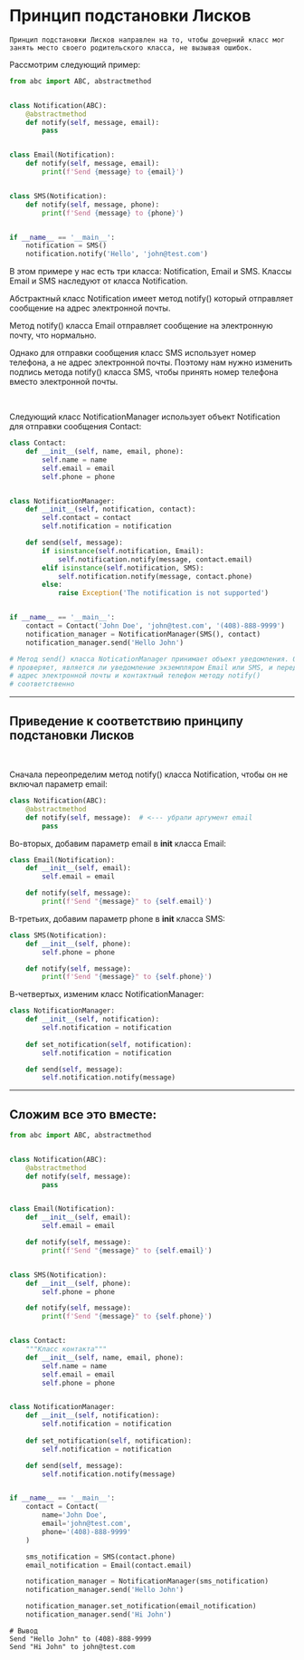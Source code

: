 # Принцип подстановки Лисков

    Принцип подстановки Лисков направлен на то, чтобы дочерний класс мог
    занять место своего родительского класса, не вызывая ошибок.

Рассмотрим следующий пример:

```python
from abc import ABC, abstractmethod


class Notification(ABC):
    @abstractmethod
    def notify(self, message, email):
        pass


class Email(Notification):
    def notify(self, message, email):
        print(f'Send {message} to {email}')


class SMS(Notification):
    def notify(self, message, phone):
        print(f'Send {message} to {phone}')


if __name__ == '__main__':
    notification = SMS()
    notification.notify('Hello', 'john@test.com')
```

В этом примере у нас есть три класса: Notification, Email и SMS. Классы Email и SMS наследуют от класса Notification.

Абстрактный класс Notification имеет метод notify() который отправляет сообщение на адрес электронной почты.

Метод notify() класса Email отправляет сообщение на электронную почту, что нормально.

Однако для отправки сообщения класс SMS использует номер телефона, а не адрес электронной почты. Поэтому нам нужно изменить подпись метода notify() класса SMS, чтобы принять номер телефона вместо электронной почты.

<br>

Следующий класс NotificationManager использует объект Notification для отправки сообщения Contact:

```python
class Contact:
    def __init__(self, name, email, phone):
        self.name = name
        self.email = email
        self.phone = phone


class NotificationManager:
    def __init__(self, notification, contact):
        self.contact = contact
        self.notification = notification

    def send(self, message):
        if isinstance(self.notification, Email):
            self.notification.notify(message, contact.email)
        elif isinstance(self.notification, SMS):
            self.notification.notify(message, contact.phone)
        else:
            raise Exception('The notification is not supported')


if __name__ == '__main__':
    contact = Contact('John Doe', 'john@test.com', '(408)-888-9999')
    notification_manager = NotificationManager(SMS(), contact)
    notification_manager.send('Hello John')

# Метод send() класса NoticationManager принимает объект уведомления. Он
# проверяет, является ли уведомление экземпляром Email или SMS, и передает
# адрес электронной почты и контактный телефон методу notify()
# соответственно
```

---

## Приведение к соответствию принципу подстановки Лисков

<br>

Сначала переопределим метод notify() класса Notification, чтобы он не
включал параметр email:

```python
class Notification(ABC):
    @abstractmethod
    def notify(self, message):  # <--- убрали аргумент email
        pass
```

Во-вторых, добавим параметр email в __init__ класса Email:

```python
class Email(Notification):
    def __init__(self, email):
        self.email = email

    def notify(self, message):
        print(f'Send "{message}" to {self.email}')
```

В-третьих, добавим параметр phone в __init__ класса SMS:

```python
class SMS(Notification):
    def __init__(self, phone):
        self.phone = phone

    def notify(self, message):
        print(f'Send "{message}" to {self.phone}')
```

В-четвертых, изменим класс NotificationManager:

```python
class NotificationManager:
    def __init__(self, notification):
        self.notification = notification
    
    def set_notification(self, notification):
        self.notification = notification

    def send(self, message):
        self.notification.notify(message)
```

---

## Сложим все это вместе:

```python
from abc import ABC, abstractmethod


class Notification(ABC):
    @abstractmethod
    def notify(self, message):
        pass


class Email(Notification):
    def __init__(self, email):
        self.email = email

    def notify(self, message):
        print(f'Send "{message}" to {self.email}')


class SMS(Notification):
    def __init__(self, phone):
        self.phone = phone

    def notify(self, message):
        print(f'Send "{message}" to {self.phone}')


class Contact:
    """Класс контакта"""
    def __init__(self, name, email, phone):
        self.name = name
        self.email = email
        self.phone = phone


class NotificationManager:
    def __init__(self, notification):
        self.notification = notification
    
    def set_notification(self, notification):
        self.notification = notification

    def send(self, message):
        self.notification.notify(message)


if __name__ == '__main__':
    contact = Contact(
        name='John Doe',
        email='john@test.com',
        phone='(408)-888-9999'
    )

    sms_notification = SMS(contact.phone)
    email_notification = Email(contact.email)

    notification_manager = NotificationManager(sms_notification)
    notification_manager.send('Hello John')

    notification_manager.set_notification(email_notification)
    notification_manager.send('Hi John')
```

    # Вывод
    Send "Hello John" to (408)-888-9999
    Send "Hi John" to john@test.com


